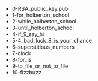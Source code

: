 - 0-RSA_public_key.pub
- 1-for_holberton_school
- 2-while_holberton_school
- 3-until_holberton_school
- 4-if_9_say_hi
- 5-4_bad_luck_8_is_your_chance
- 6-superstitious_numbers
- 7-clock
- 8-for_ls
- 9-to_file_or_not_to_file
- 10-fizzbuzz
